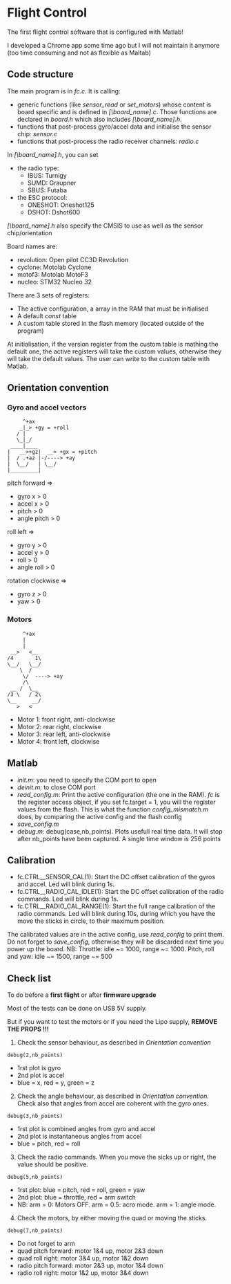 # Flight Control

The first flight control software that is configured with Matlab!

I developed a Chrome app some time ago but I will not maintain it anymore (too time consuming and not as flexible as Maltab)

## Code structure

The main program is in *fc.c*. It is calling:
- generic functions (like *sensor_read* or *set_motors*) whose content is board specific and is defined in *[\board_name].c*.
Those functions are declared in *board.h* which also includes *[\board_name].h*.
- functions that post-process gyro/accel data and initialise the sensor chip: *sensor.c*
- functions that post-process the radio receiver channels: *radio.c*

In *[\board_name].h*, you can set
- the radio type:
	- IBUS: Turnigy
	- SUMD: Graupner
	- SBUS: Futaba
- the ESC protocol:
	- ONESHOT: Oneshot125
	- DSHOT: Dshot600

*[\board_name].h* also specify the CMSIS to use as well as the sensor chip/orientation

Board names are:
- revolution: Open pilot CC3D Revolution
- cyclone: Motolab Cyclone
- motof3: Motolab MotoF3
- nucleo: STM32 Nucleo 32

There are 3 sets of registers:
- The active configuration, a array in the RAM that must be initialised
- A default *const* table
- A custom table stored in the flash memory (located outside of the program)

At initialisation, if the version register from the custom table is mathing the default one, the active registers will take the custom values, otherwise they will take the default values.
The user can write to the custom table with Matlab.

## Orientation convention

### Gyro and accel vectors
```
     ^+ax
    _|_> +gy = +roll
   / |
   \_|_/
 ____|____
|   __>+gz|  __> +gx = +pitch
|  / .+az |-/----> +ay
|  \__/   | \__/
|_________|
```
pitch forward => 
- gyro x > 0
- accel x > 0
- pitch > 0
- angle pitch > 0

roll left =>
- gyro y > 0
- accel y > 0
- roll > 0
- angle roll > 0

rotation clockwise => 
- gyro z > 0
- yaw > 0

### Motors
```
     ^+ax
     |
     |
 __>   <__
/4       1\
\__/   \__/
    \  /
     \/  ----> +ay
     /\
 __ /  \__
/3 \   / 2\
\__     __/
   >   <
```
- Motor 1: front right, anti-clockwise
- Motor 2: rear right, clockwise
- Motor 3: rear left, anti-clockwise
- Motor 4: front left, clockwise

## Matlab

- *init.m*: you need to specify the COM port to open
- *deinit.m*: to close COM port
- *read_config.m*: Print the active configuration (the one in the RAM).
*fc* is the register access object, if you set fc.target = 1, you will the register values from the flash.
This is what the function *config_mismatch.m* does, by comparing the active config and the flash config
- *save_config.m*
- *debug.m*: debug(case,nb_points). Plots usefull real time data. It will stop after nb_points have been captured. A single time window is 256 points

## Calibration

- fc.CTRL__SENSOR_CAL(1): Start the DC offset calibration of the gyros and accel. Led will blink during 1s.
- fc.CTRL__RADIO_CAL_IDLE(1): Start the DC offset calibration of the radio commands. Led will blink during 1s.
- fc.CTRL__RADIO_CAL_RANGE(1): Start the full range calibration of the radio commands. Led will blink during 10s, during which you have the move the sticks in circle, to their maximum position.

The calibrated values are in the active config, use *read_config* to print them. Do not forget to *save_config*, otherwise they will be discarded next time you power up the board.
NB: Throttle: idle ~= 1000, range ~= 1000. Pitch, roll and yaw: idle ~= 1500, range ~= 500

## Check list

To do before a **first flight** or after **firmware upgrade**

Most of the tests can be done on USB 5V supply.

But if you want to test the motors or if you need the Lipo supply, **REMOVE THE PROPS !!!**

1. Check the sensor behaviour, as described in *Orientation convention*
```
debug(2,nb_points)
```
- 1rst plot is gyro
- 2nd plot is accel
- blue = x, red = y, green = z
	
2. Check the angle behaviour, as described in *Orientation convention*. Check also that angles from accel are coherent with the gyro ones.
```
debug(3,nb_points)
```
- 1rst plot is combined angles from gyro and accel
- 2nd plot is instantaneous angles from accel
- blue = pitch, red = roll

3. Check the radio commands. When you move the sicks up or right, the value should be positive.
```
debug(5,nb_points)
```
- 1rst plot: blue = pitch, red = roll, green = yaw
- 2nd plot: blue = throttle, red = arm switch
- NB: arm = 0: Motors OFF. arm = 0.5: acro mode. arm = 1: angle mode.

4. Check the motors, by either moving the quad or moving the sticks.
```
debug(7,nb_points)
```
- Do not forget to arm
- quad pitch forward: motor 1&4 up, motor 2&3 down
- quad roll right: motor 3&4 up, motor 1&2 down
- radio pitch forward: motor 2&3 up, motor 1&4 down
- radio roll right: motor 1&2 up, motor 3&4 down

